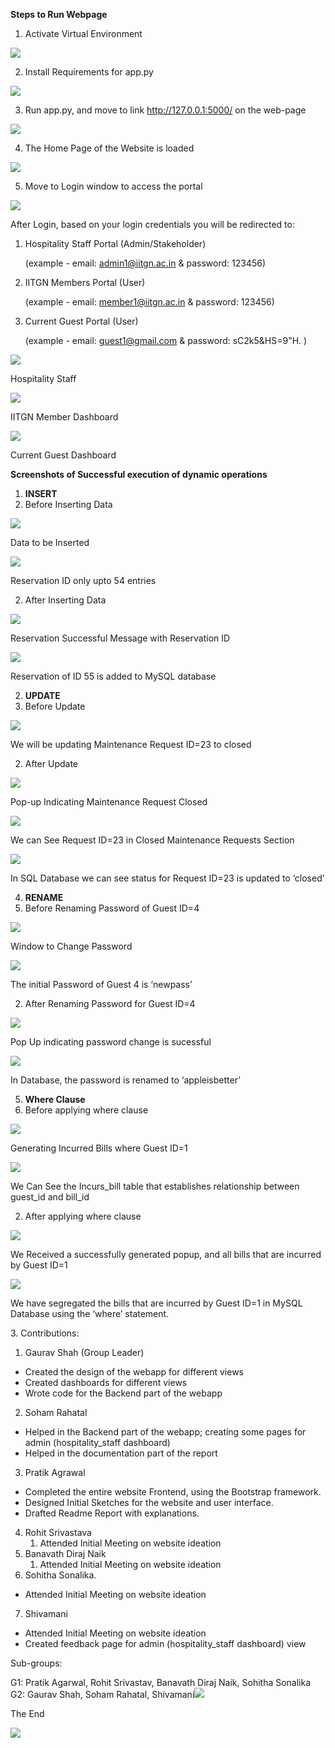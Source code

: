 ﻿**Steps to Run Webpage**

1. Activate Virtual Environment

![](Aspose.Words.293c69ff-8931-4dab-8ed9-a37ec5878daa.001.jpeg)

2. Install Requirements for app.py

![](Aspose.Words.293c69ff-8931-4dab-8ed9-a37ec5878daa.002.jpeg)

3. Run app.py, and move to link <http://127.0.0.1:5000/> on the web-page

![](Aspose.Words.293c69ff-8931-4dab-8ed9-a37ec5878daa.003.jpeg)

4. The Home Page of the Website is loaded

![](Aspose.Words.293c69ff-8931-4dab-8ed9-a37ec5878daa.004.jpeg)

5. Move to Login window to access the portal

![](Aspose.Words.293c69ff-8931-4dab-8ed9-a37ec5878daa.005.jpeg)

After Login, based on your login credentials you will be redirected to:

1. Hospitality Staff Portal (Admin/Stakeholder)

   (example - email: <admin1@iitgn.ac.in> & password: 123456)

2. IITGN Members Portal (User)

   (example - email: <member1@iitgn.ac.in> & password: 123456)

3. Current Guest Portal (User)

   (example - email: guest1@gmail.com & password: sC2k5&HS=9"H. )

![](Aspose.Words.293c69ff-8931-4dab-8ed9-a37ec5878daa.006.jpeg)

Hospitality Staff

![](Aspose.Words.293c69ff-8931-4dab-8ed9-a37ec5878daa.007.jpeg)

IITGN Member Dashboard

![](Aspose.Words.293c69ff-8931-4dab-8ed9-a37ec5878daa.008.jpeg)

Current Guest Dashboard

**Screenshots of Successful execution of dynamic operations**

1. **INSERT**
1. Before Inserting Data

![](Aspose.Words.293c69ff-8931-4dab-8ed9-a37ec5878daa.009.jpeg)

Data to be Inserted

![](Aspose.Words.293c69ff-8931-4dab-8ed9-a37ec5878daa.010.jpeg)

Reservation ID only upto 54 entries

2. After Inserting Data

![](Aspose.Words.293c69ff-8931-4dab-8ed9-a37ec5878daa.011.jpeg)

Reservation Successful Message with Reservation ID

![](Aspose.Words.293c69ff-8931-4dab-8ed9-a37ec5878daa.012.jpeg)

Reservation of ID 55 is added to MySQL database

2. **UPDATE**
1. Before Update

![](Aspose.Words.293c69ff-8931-4dab-8ed9-a37ec5878daa.013.jpeg)

We will be updating Maintenance Request ID=23 to closed

2. After Update

![](Aspose.Words.293c69ff-8931-4dab-8ed9-a37ec5878daa.014.jpeg)

Pop-up Indicating Maintenance Request Closed

![](Aspose.Words.293c69ff-8931-4dab-8ed9-a37ec5878daa.015.jpeg)

We can See Request ID=23 in Closed Maintenance Requests Section

![](Aspose.Words.293c69ff-8931-4dab-8ed9-a37ec5878daa.016.jpeg)

In SQL Database we can see status for Request ID=23 is updated to ‘closed’

4. **RENAME**
1. Before Renaming Password of Guest ID=4

![](Aspose.Words.293c69ff-8931-4dab-8ed9-a37ec5878daa.017.jpeg)

Window to Change Password

![](Aspose.Words.293c69ff-8931-4dab-8ed9-a37ec5878daa.018.jpeg)

The initial Password of Guest 4 is ‘newpass’

2. After Renaming Password for Guest ID=4

![](Aspose.Words.293c69ff-8931-4dab-8ed9-a37ec5878daa.019.jpeg)

Pop Up indicating password change is sucessful

![](Aspose.Words.293c69ff-8931-4dab-8ed9-a37ec5878daa.020.jpeg)

In Database, the password is renamed to ‘appleisbetter’

5. **Where Clause**
1. Before applying where clause

![](Aspose.Words.293c69ff-8931-4dab-8ed9-a37ec5878daa.021.jpeg)

Generating Incurred Bills where Guest ID=1

![](Aspose.Words.293c69ff-8931-4dab-8ed9-a37ec5878daa.022.jpeg)

We Can See the Incurs\_bill table that establishes relationship between guest\_id and bill\_id

2. After applying where clause

![](Aspose.Words.293c69ff-8931-4dab-8ed9-a37ec5878daa.023.jpeg)

We Received a successfully generated popup, and all bills that are incurred by Guest ID=1

![](Aspose.Words.293c69ff-8931-4dab-8ed9-a37ec5878daa.024.jpeg)

We have segregated the bills that are incurred by Guest ID=1 in MySQL Database using the ‘where’ statement.

3\. Contributions:

1. Gaurav Shah (Group Leader)
- Created the design of the webapp for different views
- Created dashboards for different views
- Wrote code for the Backend part of the webapp
2. Soham Rahatal
- Helped in the Backend part of the webapp; creating some pages for admin (hospitality\_staff dashboard)
- Helped in the documentation part of the report
3. Pratik Agrawal
- Completed the entire website Frontend, using the Bootstrap framework.
- Designed Initial Sketches for the website and user interface.
- Drafted Readme Report with explanations.
4. Rohit Srivastava
   1. Attended Initial Meeting on website ideation
4. Banavath Diraj Naik
   1. Attended Initial Meeting on website ideation
4. Sohitha Sonalika.
- Attended Initial Meeting on website ideation
7. Shivamani
- Attended Initial Meeting on website ideation
- Created feedback page for admin (hospitality\_staff dashboard) view

Sub-groups:

G1: Pratik Agarwal, Rohit Srivastav, Banavath Diraj Naik, Sohitha Sonalika G2: Gaurav Shah, Soham Rahatal, Shivamani![](Aspose.Words.293c69ff-8931-4dab-8ed9-a37ec5878daa.025.png)

The End

![](Aspose.Words.293c69ff-8931-4dab-8ed9-a37ec5878daa.026.png)
